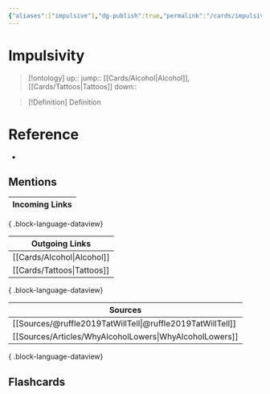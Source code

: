 ```yaml
---
{"aliases":["impulsive"],"dg-publish":true,"permalink":"/cards/impulsivity/","dgPassFrontmatter":true}
---
```


# Impulsivity

> [!ontology]
> up:: 
> jump:: [[Cards/Alcohol\|Alcohol]], [[Cards/Tattoos\|Tattoos]]
> down:: 

> [!Definition] Definition

# Reference

- 

## Mentions

| Incoming Links |
| -------------- |

{ .block-language-dataview}

| Outgoing Links                |
| ----------------------------- |
| [[Cards/Alcohol\|Alcohol]] |
| [[Cards/Tattoos\|Tattoos]] |

{ .block-language-dataview}

| Sources                                                       |
| ------------------------------------------------------------- |
| [[Sources/@ruffle2019TatWillTell\|@ruffle2019TatWillTell]] |
| [[Sources/Articles/WhyAlcoholLowers\|WhyAlcoholLowers]]    |

{ .block-language-dataview}

## Flashcards